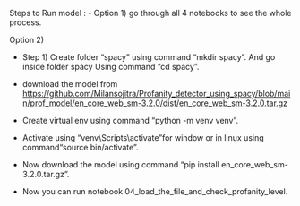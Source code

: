 Steps to Run model : - 
Option 1) go through all 4 notebooks to see the whole process.

Option 2) 
-	Step 1) Create folder “spacy” using command “mkdir spacy”. And go inside folder spacy
Using command “cd spacy”.

-	 download the model from https://github.com/Milansojitra/Profanity_detector_using_spacy/blob/main/prof_model/en_core_web_sm-3.2.0/dist/en_core_web_sm-3.2.0.tar.gz

-	Create virtual env using command “python -m venv venv”.

-	Activate using “venv\Scripts\activate”for window  or in linux using command“source bin/activate”.

-	Now download the model using command “pip install en_core_web_sm-3.2.0.tar.gz”.

-	Now you can run notebook 04_load_the_file_and_check_profanity_level.

